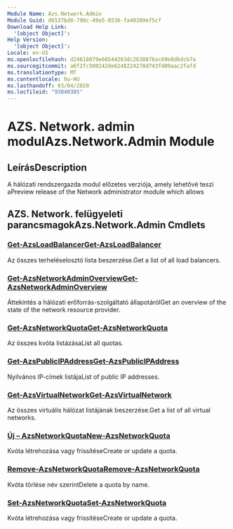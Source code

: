 ```yaml
---
Module Name: Azs.Network.Admin
Module Guid: d6537bd8-790c-49a5-8536-fa40389ef5cf
Download Help Link:
  '[object Object]': 
Help Version:
  '[object Object]': 
Locale: en-US
ms.openlocfilehash: d24618079e66544263dc2638876ac69e0dbdcb7a
ms.sourcegitcommit: a6f2fc500242de6248224278d743fd09aac2fafd
ms.translationtype: MT
ms.contentlocale: hu-HU
ms.lasthandoff: 03/04/2020
ms.locfileid: "93840385"
---
```

# <span data-ttu-id="47e53-101">AZS. Network. admin modul</span><span class="sxs-lookup"><span data-stu-id="47e53-101">Azs.Network.Admin Module</span></span>
## <span data-ttu-id="47e53-102">Leírás</span><span class="sxs-lookup"><span data-stu-id="47e53-102">Description</span></span>
<span data-ttu-id="47e53-103">A hálózati rendszergazda modul előzetes verziója, amely lehetővé teszi a</span><span class="sxs-lookup"><span data-stu-id="47e53-103">Preview release of the Network administrator module which allows</span></span>  

## <span data-ttu-id="47e53-104">AZS. Network. felügyeleti parancsmagok</span><span class="sxs-lookup"><span data-stu-id="47e53-104">Azs.Network.Admin Cmdlets</span></span>
### [<span data-ttu-id="47e53-105">Get-AzsLoadBalancer</span><span class="sxs-lookup"><span data-stu-id="47e53-105">Get-AzsLoadBalancer</span></span>](Get-AzsLoadBalancer.md)
<span data-ttu-id="47e53-106">Az összes terheléselosztó lista beszerzése.</span><span class="sxs-lookup"><span data-stu-id="47e53-106">Get a list of all load balancers.</span></span>

### [<span data-ttu-id="47e53-107">Get-AzsNetworkAdminOverview</span><span class="sxs-lookup"><span data-stu-id="47e53-107">Get-AzsNetworkAdminOverview</span></span>](Get-AzsNetworkAdminOverview.md)
<span data-ttu-id="47e53-108">Áttekintés a hálózati erőforrás-szolgáltató állapotáról</span><span class="sxs-lookup"><span data-stu-id="47e53-108">Get an overview of the state of the network resource provider.</span></span>

### [<span data-ttu-id="47e53-109">Get-AzsNetworkQuota</span><span class="sxs-lookup"><span data-stu-id="47e53-109">Get-AzsNetworkQuota</span></span>](Get-AzsNetworkQuota.md)
<span data-ttu-id="47e53-110">Az összes kvóta listázása</span><span class="sxs-lookup"><span data-stu-id="47e53-110">List all quotas.</span></span>

### [<span data-ttu-id="47e53-111">Get-AzsPublicIPAddress</span><span class="sxs-lookup"><span data-stu-id="47e53-111">Get-AzsPublicIPAddress</span></span>](Get-AzsPublicIPAddress.md)
<span data-ttu-id="47e53-112">Nyilvános IP-címek listája</span><span class="sxs-lookup"><span data-stu-id="47e53-112">List of public IP addresses.</span></span>

### [<span data-ttu-id="47e53-113">Get-AzsVirtualNetwork</span><span class="sxs-lookup"><span data-stu-id="47e53-113">Get-AzsVirtualNetwork</span></span>](Get-AzsVirtualNetwork.md)
<span data-ttu-id="47e53-114">Az összes virtuális hálózat listájának beszerzése.</span><span class="sxs-lookup"><span data-stu-id="47e53-114">Get a list of all virtual networks.</span></span>

### [<span data-ttu-id="47e53-115">Új – AzsNetworkQuota</span><span class="sxs-lookup"><span data-stu-id="47e53-115">New-AzsNetworkQuota</span></span>](New-AzsNetworkQuota.md)
<span data-ttu-id="47e53-116">Kvóta létrehozása vagy frissítése</span><span class="sxs-lookup"><span data-stu-id="47e53-116">Create or update a quota.</span></span>

### [<span data-ttu-id="47e53-117">Remove-AzsNetworkQuota</span><span class="sxs-lookup"><span data-stu-id="47e53-117">Remove-AzsNetworkQuota</span></span>](Remove-AzsNetworkQuota.md)
<span data-ttu-id="47e53-118">Kvóta törlése név szerint</span><span class="sxs-lookup"><span data-stu-id="47e53-118">Delete a quota by name.</span></span>

### [<span data-ttu-id="47e53-119">Set-AzsNetworkQuota</span><span class="sxs-lookup"><span data-stu-id="47e53-119">Set-AzsNetworkQuota</span></span>](Set-AzsNetworkQuota.md)
<span data-ttu-id="47e53-120">Kvóta létrehozása vagy frissítése</span><span class="sxs-lookup"><span data-stu-id="47e53-120">Create or update a quota.</span></span>

